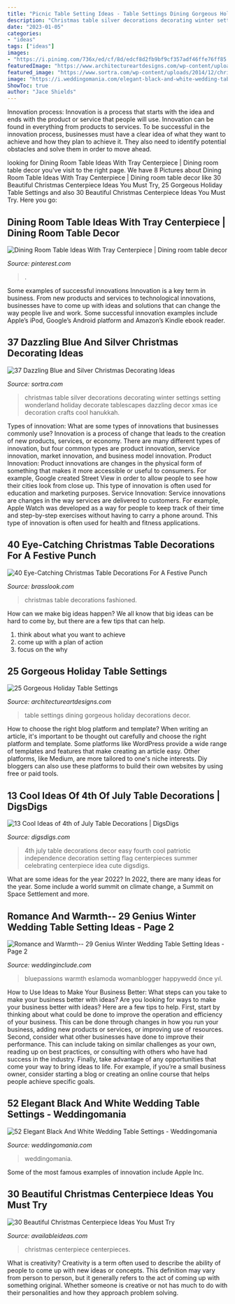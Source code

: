 ```yaml
---
title: "Picnic Table Setting Ideas - Table Settings Dining Gorgeous Holiday Decorations Decor"
description: "Christmas table silver decorations decorating winter settings setting wonderland holiday decorate tablescapes dazzling decor xmas ice decoration crafts cool hanukkah"
date: "2023-01-05"
categories:
- "ideas"
tags: ["ideas"]
images:
- "https://i.pinimg.com/736x/ed/cf/8d/edcf8d2fb9bf9cf357adf46ffe76ff85.jpg"
featuredImage: "https://www.architectureartdesigns.com/wp-content/uploads/2013/02/Dining-Table-Decor-ArchiArtDesigns-21.jpg"
featured_image: "https://www.sortra.com/wp-content/uploads/2014/12/christmas-silver-blue-decor18.jpg"
image: "https://i.weddingomania.com/elegant-black-and-white-wedding-table-settings-44-500x667.jpg"
ShowToc: true
author: "Jace Shields"
---
```



Innovation process:
Innovation is a process that starts with the idea and ends with the product or service that people will use. Innovation can be found in everything from products to services. To be successful in the innovation process, businesses must have a clear idea of what they want to achieve and how they plan to achieve it. They also need to identify potential obstacles and solve them in order to move ahead.

	

		
looking for Dining Room Table Ideas With Tray Centerpiece | Dining room table decor you've visit to the right page. We have 8 Pictures about Dining Room Table Ideas With Tray Centerpiece | Dining room table decor like 30 Beautiful Christmas Centerpiece Ideas You Must Try, 25 Gorgeous Holiday Table Settings and also 30 Beautiful Christmas Centerpiece Ideas You Must Try. Here you go:
		
    
## Dining Room Table Ideas With Tray Centerpiece | Dining Room Table Decor

<img loading=lazy src="https://i.pinimg.com/736x/ed/cf/8d/edcf8d2fb9bf9cf357adf46ffe76ff85.jpg" onerror="this.onerror=null;this.src='https://tse1.mm.bing.net/th?id=OIP.CMcTPkc9rzhVqy8tGWGyWwHaLE&amp;pid=15.1';" alt="Dining Room Table Ideas With Tray Centerpiece | Dining room table decor">

_Source: pinterest.com_

>. 

	

Some examples of successful innovations
Innovation is a key term in business. From new products and services to technological innovations, businesses have to come up with ideas and solutions that can change the way people live and work. Some successful innovation examples include Apple’s iPod, Google’s Android platform and Amazon’s Kindle ebook reader.

    
## 37 Dazzling Blue And Silver Christmas Decorating Ideas

<img loading=lazy src="https://www.sortra.com/wp-content/uploads/2014/12/christmas-silver-blue-decor18.jpg" onerror="this.onerror=null;this.src='https://tse3.mm.bing.net/th?id=OIP.we-7GqP-GrvBTAXy-FH_gAAAAA&amp;pid=15.1';" alt="37 Dazzling Blue and Silver Christmas Decorating Ideas">

_Source: sortra.com_

>christmas table silver decorations decorating winter settings setting wonderland holiday decorate tablescapes dazzling decor xmas ice decoration crafts cool hanukkah. 

	

Types of innovation: What are some types of innovations that businesses commonly use?
Innovation is a process of change that leads to the creation of new products, services, or economy. There are many different types of innovation, but four common types are product innovation, service innovation, market innovation, and business model innovation. 
Product Innovation: Product innovations are changes in the physical form of something that makes it more accessible or useful to consumers. For example, Google created Street View in order to allow people to see how their cities look from close up. This type of innovation is often used for education and marketing purposes. Service Innovation: Service innovations are changes in the way services are delivered to customers. For example, Apple Watch was developed as a way for people to keep track of their time and step-by-step exercises without having to carry a phone around. This type of innovation is often used for health and fitness applications.

    
## 40 Eye-Catching Christmas Table Decorations For A Festive Punch

<img loading=lazy src="https://www.brasslook.com/wp-content/uploads/2017/11/Old-fashioned-Christmas-table-decorations.jpg" onerror="this.onerror=null;this.src='https://tse1.mm.bing.net/th?id=OIP.36mVaFcErNeSAo8hRV1C-wHaLO&amp;pid=15.1';" alt="40 Eye-Catching Christmas Table Decorations For A Festive Punch">

_Source: brasslook.com_

>christmas table decorations fashioned. 

	

How can we make big ideas happen?
We all know that big ideas can be hard to come by, but there are a few tips that can help. 
1. think about what you want to achieve 
2. come up with a plan of action 
3. focus on the why 

    
## 25 Gorgeous Holiday Table Settings

<img loading=lazy src="https://www.architectureartdesigns.com/wp-content/uploads/2013/02/Dining-Table-Decor-ArchiArtDesigns-21.jpg" onerror="this.onerror=null;this.src='https://tse3.mm.bing.net/th?id=OIP.p17enWxVDhvRYlybPyhMcwHaJ4&amp;pid=15.1';" alt="25 Gorgeous Holiday Table Settings">

_Source: architectureartdesigns.com_

>table settings dining gorgeous holiday decorations decor. 

	

How to choose the right blog platform and template?
When writing an article, it's important to be thought out carefully and choose the right platform and template. Some platforms like WordPress provide a wide range of templates and features that make creating an article easy. Other platforms, like Medium, are more tailored to one's niche interests. Diy bloggers can also use these platforms to build their own websites by using free or paid tools.

    
## 13 Cool Ideas Of 4th Of July Table Decorations | DigsDigs

<img loading=lazy src="http://www.digsdigs.com/photos/4th-of-july-table-decorations-3.jpg" onerror="this.onerror=null;this.src='https://tse3.mm.bing.net/th?id=OIP.uhvekEqd-jmlC02ZSVJzqQHaJ3&amp;pid=15.1';" alt="13 Cool Ideas of 4th of July Table Decorations | DigsDigs">

_Source: digsdigs.com_

>4th july table decorations decor easy fourth cool patriotic independence decoration setting flag centerpieces summer celebrating centerpiece idea cute digsdigs. 

	

What are some ideas for the year 2022?
In 2022, there are many ideas for the year. Some include a world summit on climate change, a Summit on Space Settlement and more.

    
## Romance And Warmth-- 29 Genius Winter Wedding Table Setting Ideas - Page 2

<img loading=lazy src="https://www.weddinginclude.com/wp-content/uploads/2017/09/midwest-winter-wedding-decoration--600x900.jpg" onerror="this.onerror=null;this.src='https://tse2.mm.bing.net/th?id=OIP.HzcS0wDTX9Zpi0DV7nKCPQHaLH&amp;pid=15.1';" alt="Romance and Warmth-- 29 Genius Winter Wedding Table Setting Ideas - Page 2">

_Source: weddinginclude.com_

>bluepassions warmth eslamoda womanblogger happywedd önce yıl. 

	

How to Use Ideas to Make Your Business Better: What steps can you take to make your business better with ideas?
Are you looking for ways to make your business better with ideas? Here are a few tips to help. First, start by thinking about what could be done to improve the operation and efficiency of your business. This can be done through changes in how you run your business, adding new products or services, or improving use of resources. Second, consider what other businesses have done to improve their performance. This can include taking on similar challenges as your own, reading up on best practices, or consulting with others who have had success in the industry. Finally, take advantage of any opportunities that come your way to bring ideas to life. For example, if you’re a small business owner, consider starting a blog or creating an online course that helps people achieve specific goals.

    
## 52 Elegant Black And White Wedding Table Settings - Weddingomania

<img loading=lazy src="https://i.weddingomania.com/elegant-black-and-white-wedding-table-settings-44-500x667.jpg" onerror="this.onerror=null;this.src='https://tse3.mm.bing.net/th?id=OIP._uQytB4m-mVnQhN4q7jNvwHaJ4&amp;pid=15.1';" alt="52 Elegant Black And White Wedding Table Settings - Weddingomania">

_Source: weddingomania.com_

>weddingomania. 

	

Some of the most famous examples of innovation include Apple Inc.

    
## 30 Beautiful Christmas Centerpiece Ideas You Must Try

<img loading=lazy src="http://availableideas.com/wp-content/uploads/2015/11/Beautiful-Christmas-Centerpieces-16.jpg" onerror="this.onerror=null;this.src='https://tse3.mm.bing.net/th?id=OIP.m80hfqkvT6wUsewblh8gZAHaJ4&amp;pid=15.1';" alt="30 Beautiful Christmas Centerpiece Ideas You Must Try">

_Source: availableideas.com_

>christmas centerpiece centerpieces. 

	

What is creativity?
Creativity is a term often used to describe the ability of people to come up with new ideas or concepts. This definition may vary from person to person, but it generally refers to the act of coming up with something original. Whether someone is creative or not has much to do with their personalities and how they approach problem solving.

